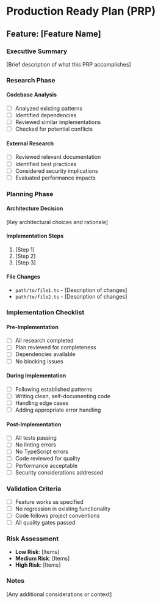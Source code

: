 # Production Ready Plan (PRP)

## Feature: [Feature Name]

### Executive Summary
[Brief description of what this PRP accomplishes]

### Research Phase

#### Codebase Analysis
- [ ] Analyzed existing patterns
- [ ] Identified dependencies
- [ ] Reviewed similar implementations
- [ ] Checked for potential conflicts

#### External Research
- [ ] Reviewed relevant documentation
- [ ] Identified best practices
- [ ] Considered security implications
- [ ] Evaluated performance impacts

### Planning Phase

#### Architecture Decision
[Key architectural choices and rationale]

#### Implementation Steps
1. [Step 1]
2. [Step 2]
3. [Step 3]

#### File Changes
- `path/to/file1.ts` - [Description of changes]
- `path/to/file2.ts` - [Description of changes]

### Implementation Checklist

#### Pre-Implementation
- [ ] All research completed
- [ ] Plan reviewed for completeness
- [ ] Dependencies available
- [ ] No blocking issues

#### During Implementation
- [ ] Following established patterns
- [ ] Writing clean, self-documenting code
- [ ] Handling edge cases
- [ ] Adding appropriate error handling

#### Post-Implementation
- [ ] All tests passing
- [ ] No linting errors
- [ ] No TypeScript errors
- [ ] Code reviewed for quality
- [ ] Performance acceptable
- [ ] Security considerations addressed

### Validation Criteria
- [ ] Feature works as specified
- [ ] No regression in existing functionality
- [ ] Code follows project conventions
- [ ] All quality gates passed

### Risk Assessment
- **Low Risk**: [Items]
- **Medium Risk**: [Items]
- **High Risk**: [Items]

### Notes
[Any additional considerations or context]